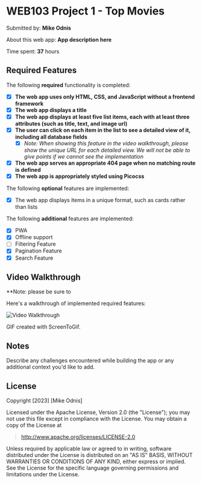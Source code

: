 # WEB103 Project 1 - Top Movies

Submitted by: **Mike Odnis**

About this web app: **App description here**

Time spent: **37** hours

## Required Features

The following **required** functionality is completed:

<!-- Make sure to check off completed functionality below -->
- [x] **The web app uses only HTML, CSS, and JavaScript without a frontend framework**
- [x] **The web app displays a title**
- [x] **The web app displays at least five list items, each with at least three attributes (such as title, text, and image url)**
- [x] **The user can click on each item in the list to see a detailed view of it, including all database fields**
  - [x] *Note: When showing this feature in the video walkthrough, please show the unique URL for each detailed view. We will not be able to give points if we cannot see the implementation*
- [x] **The web app serves an appropriate 404 page when no matching route is defined**
- [x] **The web app is appropriately styled using Picocss**

The following **optional** features are implemented:

- [x] The web app displays items in a unique format, such as cards rather than lists

The following **additional** features are implemented:

- [x] PWA
- [x] Offline support
- [ ] Filtering Feature
- [x] Pagination Feature
- [x] Search Feature

## Video Walkthrough

**Note: please be sure to

Here's a walkthrough of implemented required features:

<img src='https://i.imgur.com/a/XHRjRsw.gif' title='Video Walkthrough' width='' alt='Video Walkthrough' />

GIF created with ScreenToGif.

## Notes

Describe any challenges encountered while building the app or any additional context you'd like to add.

## License

Copyright [2023] [Mike Odnis]

Licensed under the Apache License, Version 2.0 (the "License"); you may not use this file except in compliance with the License. You may obtain a copy of the License at

> <http://www.apache.org/licenses/LICENSE-2.0>

Unless required by applicable law or agreed to in writing, software distributed under the License is distributed on an "AS IS" BASIS, WITHOUT WARRANTIES OR CONDITIONS OF ANY KIND, either express or implied. See the License for the specific language governing permissions and limitations under the License.
